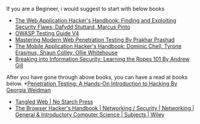 If you are a Begineer, i would suggest to start with below books

* [The Web Application Hacker's Handbook: Finding and Exploiting Security Flaws: Dafydd Stuttard, Marcus Pinto](https://www.amazon.com/Web-Application-Hackers-Handbook-Exploiting/dp/1118026470/)
* [OWASP Testing Guide V4](https://www.owasp.org/images/1/19/OTGv4.pdf)
* [Mastering Modern Web Penetration Testing By Prakhar Prashad](https://www.amazon.in/Mastering-Modern-Web-Penetration-Testing/dp/1785284584)
* [The Mobile Application Hacker's Handbook: Dominic Chell, Tyrone Erasmus, Shaun Colley, Ollie Whitehouse](https://www.amazon.com/gp/product/1118958500/)
* [Breaking into Information Security: Learning the Ropes 101 By Andrew Gill](https://leanpub.com/ltr101-breaking-into-infosec)

After you have gone through above books, you can have a read at books below.
*[Penetration Testing: A Hands-On Introduction to Hacking By Georgia Weidman ](https://www.amazon.com/Penetration-Testing-Hands-Introduction-Hacking/dp/1593275641)
* [Tangled Web | No Starch Press](https://nostarch.com/tangledweb)
* [The Browser Hacker's Handbook | Networking / Security | Networking | General & Introductory Computer Science | Subjects | Wiley](https://www.wiley.com/en-us/The+Browser+Hacker%27s+Handbook-p-9781118662090)
